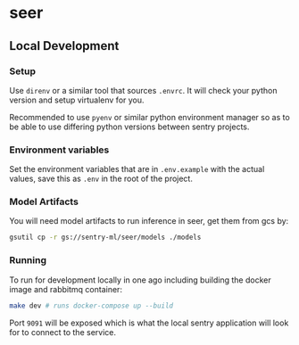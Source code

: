# seer

## Local Development

### Setup

Use `direnv` or a similar tool that sources `.envrc`.  It will check your python version and setup virtualenv for you.

Recommended to use `pyenv` or similar python environment manager so as to be able to use differing python versions between sentry projects.

### Environment variables

Set the environment variables that are in `.env.example` with the actual values, save this as `.env` in the root of the project.

### Model Artifacts

You will need model artifacts to run inference in seer, get them from gcs by:

```bash
gsutil cp -r gs://sentry-ml/seer/models ./models
```

### Running

To run for development locally in one ago including building the docker image and rabbitmq container:

```bash
make dev # runs docker-compose up --build
```

Port `9091` will be exposed which is what the local sentry application will look for to connect to the service.
